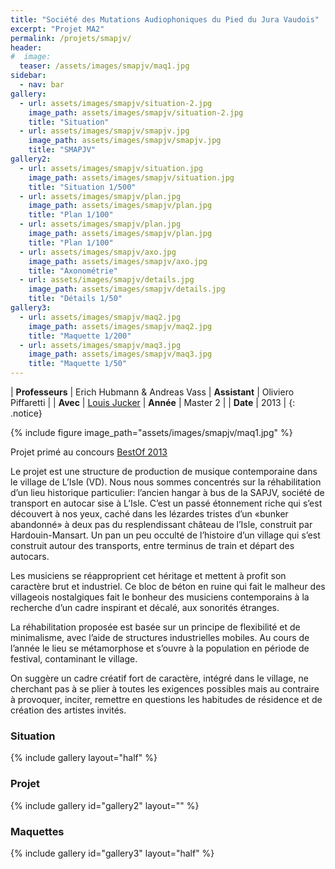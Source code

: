 ```yaml
---
title: "Société des Mutations Audiophoniques du Pied du Jura Vaudois"
excerpt: "Projet MA2"
permalink: /projets/smapjv/
header:
#  image:
  teaser: /assets/images/smapjv/maq1.jpg
sidebar:
  - nav: bar
gallery:
  - url: assets/images/smapjv/situation-2.jpg
    image_path: assets/images/smapjv/situation-2.jpg
    title: "Situation"
  - url: assets/images/smapjv/smapjv.jpg
    image_path: assets/images/smapjv/smapjv.jpg
    title: "SMAPJV"
gallery2:
  - url: assets/images/smapjv/situation.jpg
    image_path: assets/images/smapjv/situation.jpg
    title: "Situation 1/500"
  - url: assets/images/smapjv/plan.jpg
    image_path: assets/images/smapjv/plan.jpg
    title: "Plan 1/100"
  - url: assets/images/smapjv/plan.jpg
    image_path: assets/images/smapjv/plan.jpg
    title: "Plan 1/100"
  - url: assets/images/smapjv/axo.jpg
    image_path: assets/images/smapjv/axo.jpg
    title: "Axonométrie"
  - url: assets/images/smapjv/details.jpg
    image_path: assets/images/smapjv/details.jpg
    title: "Détails 1/50"
gallery3:
  - url: assets/images/smapjv/maq2.jpg
    image_path: assets/images/smapjv/maq2.jpg
    title: "Maquette 1/200"
  - url: assets/images/smapjv/maq3.jpg
    image_path: assets/images/smapjv/maq3.jpg
    title: "Maquette 1/50"
---
```


| **Professeurs** | Erich Hubmann & Andreas Vass | **Assistant** | Oliviero Piffaretti |
| **Avec** | [Louis Jucker](https://louisjucker.ch) | **Année** | Master 2 |
| **Date** | 2013 |
{: .notice}


{% include figure image_path="assets/images/smapjv/maq1.jpg" %}

Projet primé au concours [BestOf 2013](https://issuu.com/archizoom/docs/catalogue_bestof_2013_web)

Le projet est une structure de production de musique contemporaine dans le village de L’Isle (VD). Nous nous sommes concentrés sur la réhabilitation d’un lieu historique particulier: l’ancien hangar à bus de la SAPJV, société de transport en autocar sise à L’Isle. C’est un passé étonnement riche qui s’est découvert à nos yeux, caché dans les lézardes tristes d’un «bunker abandonné» à deux pas du resplendissant château de l’Isle, construit par Hardouin-Mansart. Un pan un peu occulté de l’histoire d’un village qui s’est construit autour des transports, entre terminus de train et départ des autocars.  

Les musiciens se réapproprient cet héritage et mettent à profit son caractère brut et industriel. Ce bloc de béton en ruine qui fait le malheur des villageois nostalgiques fait le bonheur des musiciens contemporains à la recherche d’un cadre inspirant et décalé, aux sonorités étranges.  

La réhabilitation proposée est basée sur un principe de flexibilité et de minimalisme, avec l’aide de structures industrielles mobiles. Au cours de l’année le lieu se métamorphose et s’ouvre à la population en période de festival, contaminant le village.  

On suggère un cadre créatif fort de caractère, intégré dans le village, ne cherchant pas à se plier à toutes les exigences possibles mais au contraire à provoquer, inciter, remettre en questions les habitudes de résidence et de création des artistes invités.


### Situation

{% include gallery layout="half"  %}


### Projet

{% include gallery id="gallery2" layout=""  %}


### Maquettes

{% include gallery id="gallery3" layout="half"  %}
